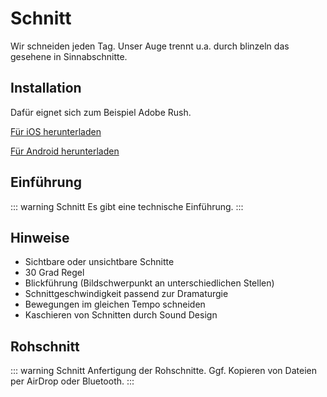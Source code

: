 # Schnitt 
Wir schneiden jeden Tag. Unser Auge trennt u.a. durch blinzeln das gesehene in Sinnabschnitte.

## Installation
Dafür eignet sich zum Beispiel Adobe Rush.

[Für iOS herunterladen](https://apps.apple.com/de/app/adobe-premiere-rush-für-video/id1188753863)

[Für Android herunterladen](https://play.google.com/store/apps/details?id=com.adobe.premiererush.videoeditor&hl=de&gl=US)

## Einführung

::: warning Schnitt
Es gibt eine technische Einführung.
:::

## Hinweise

- Sichtbare oder unsichtbare Schnitte
- 30 Grad Regel
- Blickführung (Bildschwerpunkt an unterschiedlichen Stellen)
- Schnittgeschwindigkeit  passend zur Dramaturgie
- Bewegungen im gleichen Tempo schneiden
- Kaschieren von Schnitten durch Sound Design

## Rohschnitt

::: warning Schnitt
Anfertigung der Rohschnitte. Ggf. Kopieren von Dateien per AirDrop oder Bluetooth.
:::
